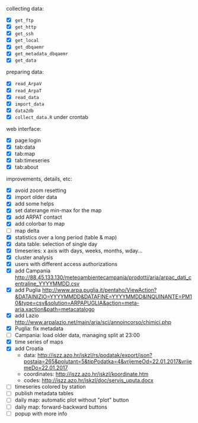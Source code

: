 collecting data:

- [x] `get_ftp`
- [x] `get_http`
- [x] `get_ssh`
- [x] `get_local`
- [x] `get_dbqaemr`
- [x] `get_metadata_dbqaemr`
- [x] `get_data`

preparing data:

- [x] `read_ArpaV`
- [x] `read_ArpaT`
- [x] `read_data`
- [x] `import_data`
- [x] `data2db`
- [x] `collect_data.R` under crontab

web interface:

- [x] page:login
- [x] tab:data
- [x] tab:map
- [x] tab:timeseries
- [x] tab:about

improvements, details, etc:
- [x] avoid zoom resetting
- [x] import older data
- [x] add some helps
- [x] set daterange min-max for the map
- [x] add ARPAT contact
- [x] add colorbar to map
- [ ] map delta
- [x] statistics over a long period (table & map)
- [x] data table: selection of single day
- [x] timeseries: x axis with days, weeks, months, wday...
- [x] cluster analysis
- [x] users with different access authorizations
- [x] add Campania http://88.45.133.130/meteoambientecampania/prodotti/aria/arpac_dati_centraline_YYYYMMDD.csv
- [x] add Puglia http://www.arpa.puglia.it/pentaho/ViewAction?&DATAINIZIO=YYYYMMDD&DATAFINE=YYYYMMDD&INQUINANTE=PM10&type=csv&solution=ARPAPUGLIA&action=meta-aria.xaction&path=metacatalogo
- [x] add Lazio http://www.arpalazio.net/main/aria/sci/annoincorso/chimici.php
- [x] Puglia: fix metadata
- [ ] Campania: load older data, managing split at 23:00
- [x] time series of maps
- [x] add Croatia
    + data: http://iszz.azo.hr/iskzl/rs/podatak/export/json?postaja=265&polutant=5&tipPodatka=4&vrijemeOd=22.01.2017&vrijemeDo=22.01.2017
    + coordinates: http://iszz.azo.hr/iskzl/koordinate.htm
    + codes: http://iszz.azo.hr/iskzl/doc/servis_uputa.docx
- [ ] timeseries colored by station
- [ ] publish metadata tables
- [ ] daily map: automatic plot without "plot" button
- [ ] daily map: forward-backward buttons
- [ ] popup with more info